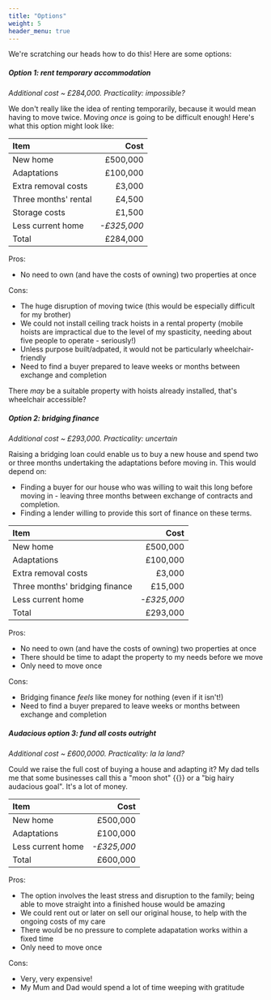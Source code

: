 ```yaml
---
title: "Options"
weight: 5
header_menu: true
---
```


We're scratching our heads how to do this! Here are some options:

##### Option 1: rent temporary accommodation

*Additional cost ~ £284,000. Practicality: impossible?*

We don't really like the idea of renting temporarily, because it would mean
having to move twice. Moving *once* is going to be difficult enough! Here's
what this option might look like:

| Item | Cost |
| :- | -: |
| New home | £500,000 |
| Adaptations | £100,000 |
| Extra removal costs | £3,000 |
| Three months' rental | £4,500 |
| Storage costs | £1,500 |
| Less current home | *-£325,000* |
| Total | £284,000 |

Pros:

* No need to own (and have the costs of owning) two properties at once

Cons:

* The huge disruption of moving twice (this would be especially difficult for my
  brother)
* We could not install ceiling track hoists in a rental property (mobile hoists
  are impractical due to the level of my spasticity, needing about five people
  to operate - seriously!)
* Unless purpose built/adpated, it would not be particularly wheelchair-friendly
* Need to find a buyer prepared to leave weeks or months between exchange and
  completion

There *may* be a suitable property with hoists already installed, that's
wheelchair accessible?

##### Option 2: bridging finance

*Additional cost ~ £293,000. Practicality: uncertain*

Raising a bridging loan could enable us to buy a new house and spend two or
three months undertaking the adaptations before moving in. This would depend on:

* Finding a buyer for our house who was willing to wait this long before moving
  in - leaving three months between exchange of contracts and completion.
* Finding a lender willing to provide this sort of finance on these terms.

| Item | Cost |
| :- | -: |
| New home | £500,000 |
| Adaptations | £100,000 |
| Extra removal costs | £3,000 |
| Three months' bridging finance | £15,000 |
| Less current home | *-£325,000* |
| Total | £293,000 |

Pros:

* No need to own (and have the costs of owning) two properties at once
* There should be time to adapt the property to my needs before we move
* Only need to move once

Cons:

* Bridging finance *feels* like money for nothing (even if it isn't!)
* Need to find a buyer prepared to leave weeks or months between exchange and
  completion

##### Audacious option 3: fund all costs outright

*Additional cost ~ £600,0000. Practicality: la la land?*

Could we raise the full cost of buying a house and adapting it? My dad tells me
that some businesses call this a "moon shot" {{<icon class="fa fa-moon">}} or a
"big hairy audacious goal". It's a lot of money.

| Item | Cost |
| :- | -: |
| New home | £500,000 |
| Adaptations | £100,000 |
| Less current home | *-£325,000* |
| Total | £600,000 |

Pros:

* The option involves the least stress and disruption to the family; being able
  to move straight into a finished house would be amazing
* We could rent out or later on sell our original house, to help with the
  ongoing costs of my care
* There would be no pressure to complete adapatation works within a fixed time
* Only need to move once

Cons:

* Very, very expensive!
* My Mum and Dad would spend a lot of time weeping with gratitude